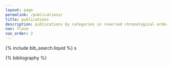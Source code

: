 ```yaml
---
layout: page
permalink: /publications/
title: publications
description: publications by categories in reversed chronological order. generated by jekyll-scholar.
nav: flase
nav_order: 2
---
```


<!-- _pages/publications.md -->

<!-- Bibsearch Feature -->

{% include bib_search.liquid %}
s
<div class="publications">

{% bibliography %}

</div>
